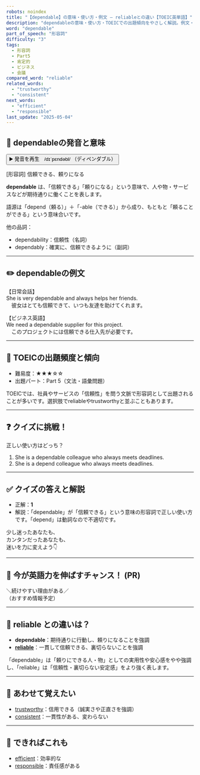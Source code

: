 ```yaml
---
robots: noindex
title: "【dependable】の意味・使い方・例文 ― reliableとの違い【TOEIC英単語】"
description: "dependableの意味・使い方・TOEICでの出題傾向をやさしく解説。例文・クイズ付きでreliableとの違いもわかりやすく学べます。"
word: "dependable"
part_of_speech: "形容詞"
difficulty: "3"
tags:
  - 形容詞
  - Part5
  - 肯定的
  - ビジネス
  - 会議
compared_word: "reliable"
related_words:
  - "trustworthy"
  - "consistent"
next_words:
  - "efficient"
  - "responsible"
last_update: "2025-05-04"
---
```


## 🔰 dependableの発音と意味

<button class="play-audio" onclick="playTTS('dependable')">
  <span class="play-audio-main">
    ▶️ 発音を再生　/dɪˈpɛndəbl/
  </span>
  <span class="play-audio-sub">
    （ディペンダブル）
  </span>
</button>

[形容詞] 信頼できる、頼りになる

**dependable** は、「信頼できる」「頼りになる」という意味で、人や物・サービスなどが期待通りに働くことを表します。

語源は「depend（頼る）」＋「-able（できる）」から成り、もともと「頼ることができる」という意味合いです。

他の品詞：  
- dependability：信頼性（名詞）
- dependably：確実に、信頼できるように（副詞）

---

## ✏️ dependableの例文

【日常会話】  
She is very dependable and always helps her friends.  
　彼女はとても信頼できて、いつも友達を助けてくれます。

【ビジネス英語】  
We need a dependable supplier for this project.  
　このプロジェクトには信頼できる仕入先が必要です。

---

## 🎯 TOEICの出題頻度と傾向

- 難易度：★★★☆☆
- 出題パート：Part 5（文法・語彙問題）

TOEICでは、社員やサービスの「信頼性」を問う文脈で形容詞として出題されることが多いです。選択肢でreliableやtrustworthyと並ぶこともあります。

---

## ❓ クイズに挑戦！

正しい使い方はどっち？

1. She is a dependable colleague who always meets deadlines.  
2. She is a depend colleague who always meets deadlines.

---

## ✅ クイズの答えと解説

- 正解：**1**
- 解説：「dependable」が「信頼できる」という意味の形容詞で正しい使い方です。「depend」は動詞なので不適切です。

少し迷ったあなたも、  
カンタンだったあなたも、  
迷いを力に変えよう👇️

---

## 🚀 今が英語力を伸ばすチャンス！ (PR)

<div class="info-center">
＼続けやすい理由がある／<br>  
（おすすめ情報予定）
</div>

---

## 🤔  reliable との違いは？

- **dependable**：期待通りに行動し、頼りになることを強調
- **[reliable](/word/reliable)**：一貫して信頼できる、裏切らないことを強調

「dependable」は「頼りにできる人・物」としての実用性や安心感をやや強調し、「reliable」は「信頼性・裏切らない安定感」をより強く表します。

---

## 🧩 あわせて覚えたい

- [trustworthy](/word/trustworthy)：信用できる（誠実さや正直さを強調）
- [consistent](/word/consistent)：一貫性がある、変わらない

---

## 📖 できればこれも

- [efficient](/word/efficient)：効率的な
- [responsible](/word/responsible)：責任感がある

<!-- cvid: aid03_bid49 -->
